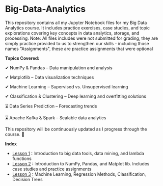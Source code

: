 # Big-Data-Analytics
This repository contains all my Jupyter Notebook files for my Big Data Analytics course. It includes practice exercises, case studies, and topic explorations covering key concepts in data analytics, storage, and processing. Note: All files includes were not submitted for grading, they are simply practice provided to us to strengthen our skills - including those names "Assignments", these are practice assignments that were optional

**Topics Covered:**

✔ NumPy & Pandas – Data manipulation and analysis

✔ Matplotlib – Data visualization techniques

✔ Machine Learning – Supervised vs. Unsupervised learning

✔ Classification & Clustering – Deep learning and overfitting solutions

⌛ Data Series Prediction – Forecasting trends

⌛ Apache Kafka & Spark – Scalable data analytics


This repository will be continuously updated as I progress through the course. 🚀


**Index**

- [Lesson 1](https://github.com/laurenrigante/Big-Data-Analytics/tree/main/LESSON%201) : Introduction to big data tools, data mining, and lambda functions
- [Lesson 2](https://github.com/laurenrigante/Big-Data-Analytics/tree/main/LESSON%202)   : Introduction to NumPy, Pandas, and Matplot lib. Includes case studies and practice assignments
- [Lesson 3](https://github.com/laurenrigante/Big-Data-Analytics/tree/main/LESSON%203) : Machine Learning, Regression Methods, Classification, Decision Trees
